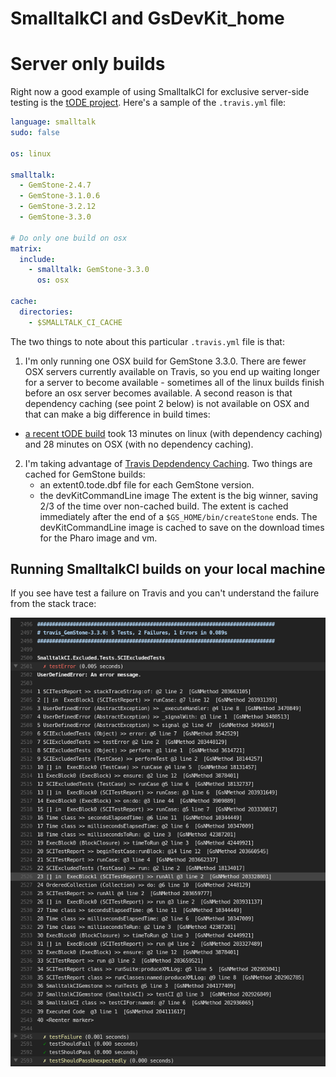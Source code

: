 # SmalltalkCI and GsDevKit_home

# Server only builds
Right now a good example of using SmalltalkCI for exclusive server-side testing is the [tODE project](https://github.com/dalehenrich/tode).
Here's a sample of the `.travis.yml` file:

```yml
language: smalltalk
sudo: false

os: linux

smalltalk:
  - GemStone-2.4.7
  - GemStone-3.1.0.6
  - GemStone-3.2.12
  - GemStone-3.3.0

# Do only one build on osx
matrix:
  include:
    - smalltalk: GemStone-3.3.0
      os: osx

cache:
  directories:
    - $SMALLTALK_CI_CACHE
```

The two things to note about this particular `.travis.yml` file is that:

1. I'm only running one OSX build for GemStone 3.3.0. There are fewer OSX servers currently available on Travis, so you end up waiting longer for a server to become available - sometimes all of the linux builds finish before an osx server becomes available. A second reason is that dependency caching (see point 2 below) is not available on OSX and that can make a big difference in build times:
  - [a recent tODE build](https://travis-ci.org/dalehenrich/tode/builds/121809026) took 13 minutes on linux (with dependency caching) and 28 minutes on OSX (with no dependency caching). 
2. I'm taking advantage of [Travis Depdendency Caching](https://docs.travis-ci.com/user/caching/). Two things are cached for GemStone builds:
   - an extent0.tode.dbf file for each GemStone version.
   - the devKitCommandLine image
   The extent is the big winner, saving 2/3 of the time over non-cached build. The extent is cached immediately after the end of a `$GS_HOME/bin/createStone` ends. The devKitCommandLine image is cached to save on the download times for the Pharo image and vm.

## Running SmalltalkCI builds on your local machine
If you see have test a failure on Travis and you can't understand the failure from the stack trace:

![travis debug stack][1]

[1]: ./pngs/travisErrorStack.png
